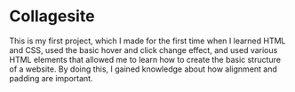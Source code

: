 # Collagesite
This is my first project, which I made for the first time when I learned HTML and CSS,
used the basic hover and click change effect,
and used various HTML elements that allowed me to learn how to create the basic structure of a website. 
By doing this, I gained knowledge about how alignment and padding are important. 
